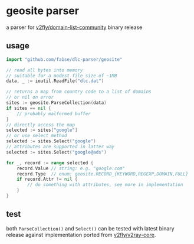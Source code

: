 # geosite parser

a parser for [v2fly/domain-list-community](https://github.com/v2fly/domain-list-community) binary release

## usage

```go
import "github.com/fa1se/dlc-parser/geosite"

// read all bytes into memory
// suitable for a modest file size of ~1MB
data, _ := ioutil.ReadFile("dlc.dat")

// returns a map from country code to a list of domains
// or nil on error
sites := geosite.ParseCollection(data)
if sites == nil {
	// probably malformed buffer
}
// directly access the map
selected := sites["google"]
// or use select method 
selected := sites.Select("google")
// attributes are supported in latter way
selected := sites.Select("google@ads")

for _, record := range selected {
	record.Value // string: e.g. "google.com"
	record.Type  // enum: geosite.RECORD_{KEYWORD,REGEXP,DOMAIN,FULL}
	if record.Attr != nil {
		// do something with attributes, see more in implementation
	}
}
```

## test

both `ParseCollection()` and `Select()` can be tested with latest binary release against implementation ported from [v2fly/v2ray-core](https://github.com/v2fly/v2ray-core).
